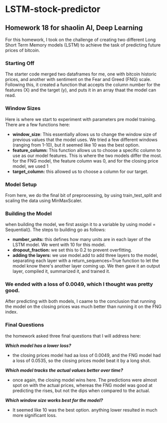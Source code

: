 # LSTM-stock-predictor
## Homework 18 for shaolin AI, Deep Learning

For this homework, I took on the challenge of creating two different Long Short Term Memory models (LSTM) to achieve the task of predicting future prices of bitcoin.

### Starting Off
The starter code merged two dataframes for me, one with bitcoin historic prices, and another with sentiment on the Fear and Greed (FNG) scale. Following this, it created a function that accepts the column number for the features (X) and the target (y), and puts it in an array thaat the model can read.

### Window Sizes
Here is where we start to experiment with parameters pre model training. There are a few functions here:
- **window_size**: This essentially allows  us to change the window size of previous values that the model uses. We tried a few different windows (ranging from 1-10), but it seemed like 10 was the best option.
- **feature_column:** This function allows us to choose a specific column to use as our model features. This is where the two models differ the most. for the FNG model, the feature column was 0, and for the closing price model, we used 1
- **target_column:** this allowed us to choose a column for our target.

### Model Setup
From here, we do the final bit of preprocessing, by using train_test_split and scaling the data using MinMaxScaler. 

### Building the Model

when building the model, we first assign it to a variable by using model = Sequential(). The steps to building go as follows:
- **number_units:** this defines how many units are in each layer of the LSTM model. We went with 10 for this model.
- **dropout_fraction:** we set this to 0.2 to prevent overfitting.
- **adding the layers:** we use model.add to add three layers to the model, separating each layer with a return_sequences=True function to let the model know there's another layer coming up. We then gave it an output layer, compiled it, summarized it, and trained it.

### We ended with a loss of 0.0049, which I thought was pretty good.

After predicting with both models, I caame to the conclusion that running the model on the closing prices was much better than running it on the FNG index.

### Final Questions
the homework asked three final questions that I will address here:

***Which model has a lower loss?***
- the closing prices model had aa loss of 0.0049, and the FNG model had a loss of 0.0535, so the closing prices model beat it by a long shot.

***Which model tracks the actual values better over time?***
- once again, the closing model wins here. The predictions were almost spot on with the actual prices, whereas the FNG model was good at predicting the rises, but not the dips when compared to the actual.

***Which window size works best for the model?***

- It seemed like 10 was the best option. anything lower resulted in much more significant loss.



